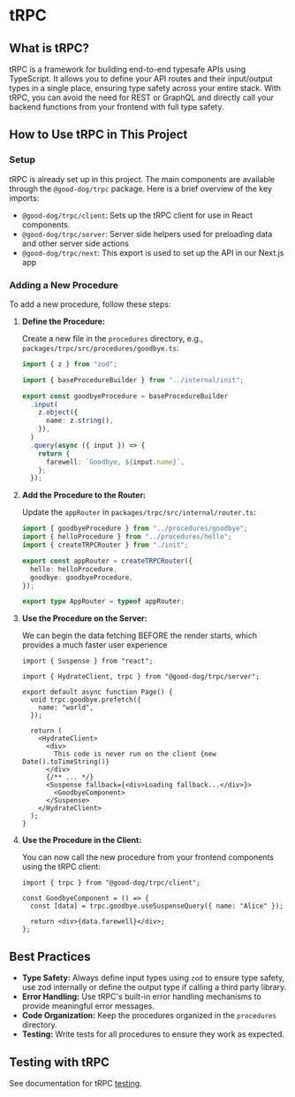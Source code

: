 # tRPC

## What is tRPC?

tRPC is a framework for building end-to-end typesafe APIs using TypeScript. It allows you to define your API routes and their input/output types in a single place, ensuring type safety across your entire stack. With tRPC, you can avoid the need for REST or GraphQL and directly call your backend functions from your frontend with full type safety.

## How to Use tRPC in This Project

### Setup

tRPC is already set up in this project. The main components are available through the `@good-dog/trpc` package. Here is a brief overview of the key imports:

- `@good-dog/trpc/client`: Sets up the tRPC client for use in React components.
- `@good-dog/trpc/server`: Server side helpers used for preloading data and other server side actions
- `@good-dog/trpc/next`: This export is used to set up the API in our Next.js app

### Adding a New Procedure

To add a new procedure, follow these steps:

1. **Define the Procedure:**

   Create a new file in the `procedures` directory, e.g., `packages/trpc/src/procedures/goodbye.ts`:

   ```ts
   import { z } from "zod";

   import { baseProcedureBuilder } from "../internal/init";

   export const goodbyeProcedure = baseProcedureBuilder
     .input(
       z.object({
         name: z.string(),
       }),
     )
     .query(async ({ input }) => {
       return {
         farewell: `Goodbye, ${input.name}`,
       };
     });
   ```

2. **Add the Procedure to the Router:**

   Update the `appRouter` in `packages/trpc/src/internal/router.ts`:

   ```ts
   import { goodbyeProcedure } from "../procedures/goodbye";
   import { helloProcedure } from "../procedures/hello";
   import { createTRPCRouter } from "./init";

   export const appRouter = createTRPCRouter({
     hello: helloProcedure,
     goodbye: goodbyeProcedure,
   });

   export type AppRouter = typeof appRouter;
   ```

3. **Use the Procedure on the Server:**

   We can begin the data fetching BEFORE the render starts, which provides a much faster user experience

   ```tsx
   import { Suspense } from "react";

   import { HydrateClient, trpc } from "@good-dog/trpc/server";

   export default async function Page() {
     void trpc.goodbye.prefetch({
       name: "world",
     });

     return (
       <HydrateClient>
         <div>
           This code is never run on the client {new Date().toTimeString()}
         </div>
         {/** ... */}
         <Suspense fallback={<div>Loading fallback...</div>}>
           <GoodbyeComponent>
         </Suspense>
       </HydrateClient>
     );
   }
   ```

4. **Use the Procedure in the Client:**

   You can now call the new procedure from your frontend components using the tRPC client:

   ```tsx
   import { trpc } from "@good-dog/trpc/client";

   const GoodbyeComponent = () => {
     const [data] = trpc.goodbye.useSuspenseQuery({ name: "Alice" });

     return <div>{data.farewell}</div>;
   };
   ```

## Best Practices

- **Type Safety:** Always define input types using `zod` to ensure type safety, use zod internally or define the output type if calling a third party library.
- **Error Handling:** Use tRPC's built-in error handling mechanisms to provide meaningful error messages.
- **Code Organization:** Keep the procedures organized in the `procedures` directory.
- **Testing:** Write tests for all procedures to ensure they work as expected.

## Testing with tRPC

See documentation for tRPC [testing](../../tests/README.md).
